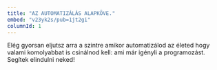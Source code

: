 ```yaml
---
title: "AZ AUTOMATIZÁLÁS ALAPKÖVE."
embed: "v23yk2s/pub=1jt2gi"
columnId: 1
---
```

Elég gyorsan eljutsz arra a szintre amikor automatizálod az életed hogy valami komolyabbat is csinálnod kell: ami már igényli a programozást. Segítek elindulni neked!

